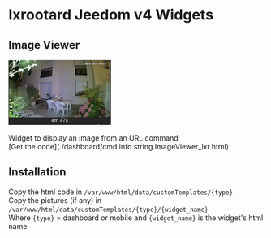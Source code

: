 # lxrootard Jeedom v4 Widgets

## Image Viewer

![Preview](./dashboard/cmd.info.string.ImageViewer_lxr/ImageViewer_preview.png)

<p>
Widget to display an image from an URL command
<br>
[Get the code](./dashboard/cmd.info.string.ImageViewer_lxr.html)


## Installation
Copy the html code in `/var/www/html/data/customTemplates/{type}` 
<br>Copy the pictures (if any) in  `/var/www/html/data/customTemplates/{type}/{widget_name}`
<br>Where `{type}` = dashboard or mobile and `{widget_name}` is the widget's html name 
